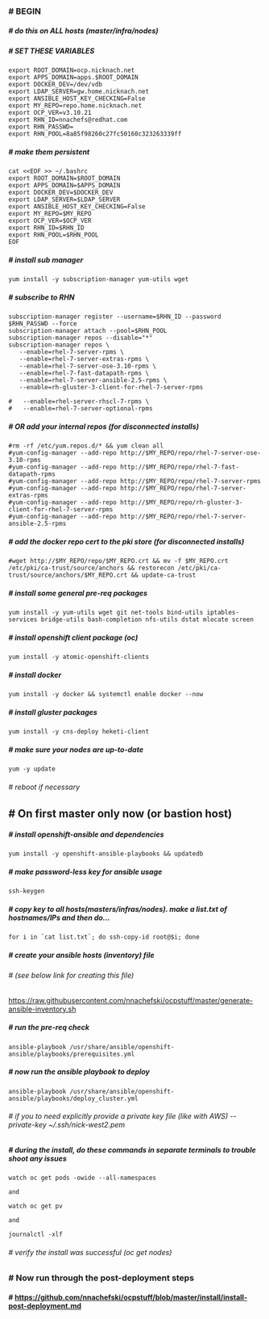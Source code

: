 ### # BEGIN
##### # do this on ALL hosts (master/infra/nodes)
##### # SET THESE VARIABLES ###
```
export ROOT_DOMAIN=ocp.nicknach.net
export APPS_DOMAIN=apps.$ROOT_DOMAIN 
export DOCKER_DEV=/dev/vdb
export LDAP_SERVER=gw.home.nicknach.net
export ANSIBLE_HOST_KEY_CHECKING=False
export MY_REPO=repo.home.nicknach.net
export OCP_VER=v3.10.21
export RHN_ID=nnachefs@redhat.com
export RHN_PASSWD=
export RHN_POOL=8a85f98260c27fc50160c323263339ff
```
##### # make them persistent 
```
cat <<EOF >> ~/.bashrc
export ROOT_DOMAIN=$ROOT_DOMAIN
export APPS_DOMAIN=$APPS_DOMAIN
export DOCKER_DEV=$DOCKER_DEV
export LDAP_SERVER=$LDAP_SERVER
export ANSIBLE_HOST_KEY_CHECKING=False
export MY_REPO=$MY_REPO
export OCP_VER=$OCP_VER
export RHN_ID=$RHN_ID
export RHN_POOL=$RHN_POOL
EOF
```
##### # install sub manager
```
yum install -y subscription-manager yum-utils wget 
```
##### # subscribe to RHN
```
subscription-manager register --username=$RHN_ID --password $RHN_PASSWD --force
subscription-manager attach --pool=$RHN_POOL
subscription-manager repos --disable="*"
subscription-manager repos \
   --enable=rhel-7-server-rpms \
   --enable=rhel-7-server-extras-rpms \
   --enable=rhel-7-server-ose-3.10-rpms \
   --enable=rhel-7-fast-datapath-rpms \
   --enable=rhel-7-server-ansible-2.5-rpms \
   --enable=rh-gluster-3-client-for-rhel-7-server-rpms
   
#   --enable=rhel-server-rhscl-7-rpms \
#   --enable=rhel-7-server-optional-rpms   
```
##### # OR add your internal repos (for disconnected installs)
```
#rm -rf /etc/yum.repos.d/* && yum clean all
#yum-config-manager --add-repo http://$MY_REPO/repo/rhel-7-server-ose-3.10-rpms
#yum-config-manager --add-repo http://$MY_REPO/repo/rhel-7-fast-datapath-rpms
#yum-config-manager --add-repo http://$MY_REPO/repo/rhel-7-server-rpms
#yum-config-manager --add-repo http://$MY_REPO/repo/rhel-7-server-extras-rpms
#yum-config-manager --add-repo http://$MY_REPO/repo/rh-gluster-3-client-for-rhel-7-server-rpms
#yum-config-manager --add-repo http://$MY_REPO/repo/rhel-7-server-ansible-2.5-rpms
```
##### # add the docker repo cert to the pki store (for disconnected installs)
```
#wget http://$MY_REPO/repo/$MY_REPO.crt && mv -f $MY_REPO.crt /etc/pki/ca-trust/source/anchors && restorecon /etc/pki/ca-trust/source/anchors/$MY_REPO.crt && update-ca-trust
```
##### # install some general pre-req packages
``` 
yum install -y yum-utils wget git net-tools bind-utils iptables-services bridge-utils bash-completion nfs-utils dstat mlocate screen
```
##### # install openshift client package (oc)
```
yum install -y atomic-openshift-clients
```
##### # install docker
```
yum install -y docker && systemctl enable docker --now
```
##### # install gluster packages 
```
yum install -y cns-deploy heketi-client
```
##### # make sure your nodes are up-to-date
```
yum -y update
```
###### # reboot if necessary 
## #  On first master only now (or bastion host)
##### # install openshift-ansible and dependencies 
```
yum install -y openshift-ansible-playbooks && updatedb
```
##### #  make password-less key for ansible usage
```
ssh-keygen
```
##### # copy key to all hosts(masters/infras/nodes).  make a list.txt of hostnames/IPs and then do...
```
for i in `cat list.txt`; do ssh-copy-id root@$i; done
```
##### # create your ansible hosts (inventory) file 
###### # (see below link for creating this file)
https://raw.githubusercontent.com/nnachefski/ocpstuff/master/generate-ansible-inventory.sh
##### # run the pre-req check
```
ansible-playbook /usr/share/ansible/openshift-ansible/playbooks/prerequisites.yml
```
##### # now run the ansible playbook to deploy
```
ansible-playbook /usr/share/ansible/openshift-ansible/playbooks/deploy_cluster.yml
```
###### #  if you to need explicitly provide a private key file (like with AWS) --private-key ~/.ssh/nick-west2.pem

##### # during the install, do these commands in separate terminals to trouble shoot any issues
```
watch oc get pods -owide --all-namespaces

and

watch oc get pv

and

journalctl -xlf
```
###### # verify the install was successful (oc get nodes)
### # Now run through the post-deployment steps
#### # https://github.com/nnachefski/ocpstuff/blob/master/install/install-post-deployment.md

